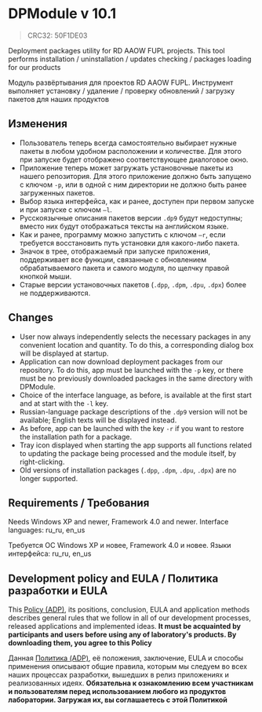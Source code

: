 ﻿# DPModule v 10.1
> CRC32: 50F1DE03

Deployment packages utility for RD AAOW FUPL projects. This tool performs installation / uninstallation / updates checking / packages loading for our products

Модуль развёртывания для проектов RD AAOW FUPL. Инструмент выполняет установку / удаление / проверку обновлений / загрузку пакетов для наших продуктов



## Изменения

- Пользователь теперь всегда самостоятельно выбирает нужные пакеты в любом удобном расположении и количестве. Для этого при запуске будет отображено соответствующее диалоговое окно.
- Приложение теперь может загружать установочные пакеты из нашего репозитория. Для этого приложение должно быть запущено с ключом ```-p```, или в одной с ним директории не должно быть ранее загруженных пакетов.
- Выбор языка интерфейса, как и ранее, доступен при первом запуске и при запуске с ключом ```–l```.
- Русскоязычные описания пакетов версии ```.dp9``` будут недоступны; вместо них будут отображаться тексты на английском языке.
- Как и ранее, программу можно запустить с ключом ```–r```, если требуется восстановить путь установки для какого-либо пакета.
- Значок в трее, отображаемый при запуске приложения, поддерживает все функции, связанные с обновлением обрабатываемого пакета и самого модуля, по щелчку правой кнопкой мыши.
- Старые версии установочных пакетов (```.dpp```, ```.dpm```, ```.dpu```, ```.dpx```) более не поддерживаются.



## Changes

- User now always independently selects the necessary packages in any convenient location and quantity. To do this, a corresponding dialog box will be displayed at startup.
- Application can now download deployment packages from our repository. To do this, app must be launched with the ```-p``` key, or there must be no previously downloaded packages in the same directory with DPModule.
- Choice of the interface language, as before, is available at the first start and at start with the ```-l``` key.
- Russian-language package descriptions of the ```.dp9``` version will not be available; English texts will be displayed instead.
- As before, app can be launched with the key ```-r``` if you want to restore the installation path for a package.
- Tray icon displayed when starting the app supports all functions related to updating the package being processed and the module itself, by right-clicking.
- Old versions of installation packages (```.dpp```, ```.dpm```, ```.dpu```, ```.dpx```) are no longer supported.



## Requirements / Требования

Needs Windows XP and newer, Framework 4.0 and newer. Interface languages: ru_ru, en_us

Требуется ОС Windows XP и новее, Framework 4.0 и новее. Языки интерфейса: ru_ru, en_us



## Development policy and EULA / Политика разработки и EULA

This [Policy (ADP)](https://vk.com/@rdaaow_fupl-adp), its positions, conclusion, EULA and application methods
describes general rules that we follow in all of our development processes, released applications and implemented
ideas.
**It must be acquainted by participants and users before using any of laboratory's products.
By downloading them, you agree to this Policy**

Данная [Политика (ADP)](https://vk.com/@rdaaow_fupl-adp), её положения, заключение, EULA и способы применения
описывают общие правила, которым мы следуем во всех наших процессах разработки, вышедших в релиз приложениях
и реализованных идеях.
**Обязательна к ознакомлению всем участникам и пользователям перед использованием любого из продуктов лаборатории.
Загружая их, вы соглашаетесь с этой Политикой**
